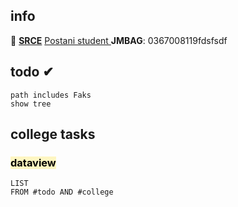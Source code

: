## info
💟 [**SRCE**](https://moodle.srce.hr/)
[Postani student ](https://www.notion.so/Postani-student-4a7143c872c6459faf9049b09ed6ef27?pvs=21)
**JMBAG**: 0367008119fdsfsdf

## todo ✔

```tasks
path includes Faks
show tree
```

## college tasks

### <mark style="background: #FFF3A3A6;">dataview</mark>
```dataview
LIST
FROM #todo AND #college
```
